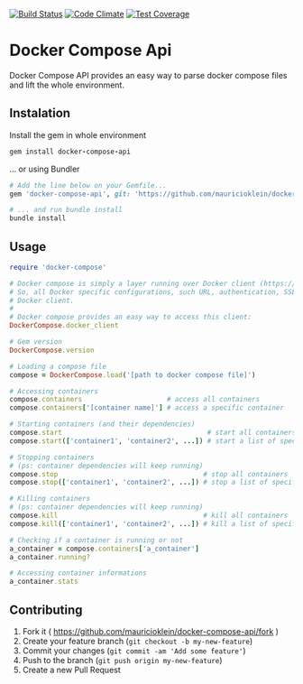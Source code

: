 [![Build Status](https://travis-ci.org/mauricioklein/docker-compose-api.svg?branch=develop)](https://travis-ci.org/mauricioklein/docker-compose-api)
[![Code Climate](https://codeclimate.com/github/mauricioklein/docker-compose-api/badges/gpa.svg)](https://codeclimate.com/github/mauricioklein/docker-compose-api)
[![Test Coverage](https://codeclimate.com/github/mauricioklein/docker-compose-api/badges/coverage.svg)](https://codeclimate.com/github/mauricioklein/docker-compose-api/coverage)

# Docker Compose Api

Docker Compose API provides an easy way to parse docker compose files and lift the whole environment.

## Instalation

Install the gem in whole environment

```ruby
gem install docker-compose-api
```

... or using Bundler

```ruby
# Add the line below on your Gemfile...
gem 'docker-compose-api', git: 'https://github.com/mauricioklein/docker-compose-api'

# ... and run bundle install
bundle install
```

## Usage

```ruby
require 'docker-compose'

# Docker compose is simply a layer running over Docker client (https://github.com/swipely/docker-api).
# So, all Docker specific configurations, such URL, authentication, SSL, etc, must be made directly on
# Docker client.
#
# Docker compose provides an easy way to access this client:
DockerCompose.docker_client

# Gem version
DockerCompose.version

# Loading a compose file
compose = DockerCompose.load('[path to docker compose file]')

# Accessing containers
compose.containers                     # access all containers
compose.containers['[container name]'] # access a specific container

# Starting containers (and their dependencies)
compose.start                                    # start all containers
compose.start(['container1', 'container2', ...]) # start a list of specific containers

# Stopping containers
# (ps: container dependencies will keep running)
compose.stop                                    # stop all containers
compose.stop(['container1', 'container2', ...]) # stop a list of specific containers

# Killing containers
# (ps: container dependencies will keep running)
compose.kill                                    # kill all containers
compose.kill(['container1', 'container2', ...]) # kill a list of specific containers

# Checking if a container is running or not
a_container = compose.containers['a_container']
a_container.running?

# Accessing container informations
a_container.stats
```

## Contributing

1. Fork it ( https://github.com/mauricioklein/docker-compose-api/fork )
2. Create your feature branch (`git checkout -b my-new-feature`)
3. Commit your changes (`git commit -am 'Add some feature'`)
4. Push to the branch (`git push origin my-new-feature`)
5. Create a new Pull Request
